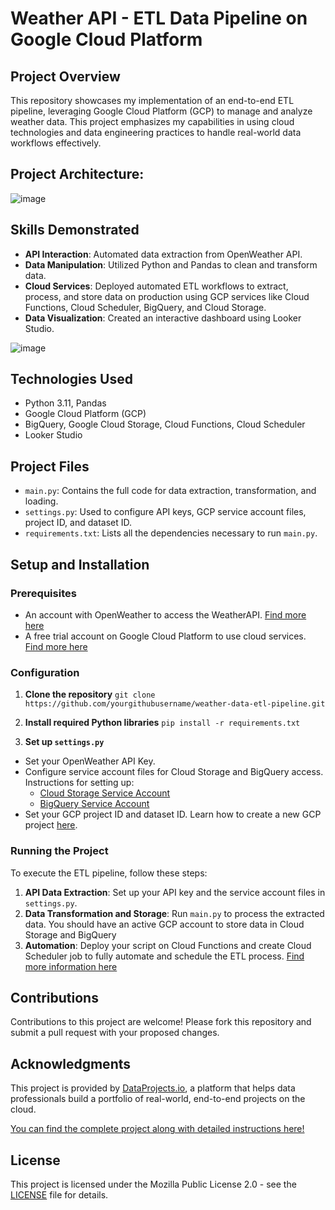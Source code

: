 # Weather API - ETL Data Pipeline on Google Cloud Platform

## Project Overview
This repository showcases my implementation of an end-to-end ETL pipeline, leveraging Google Cloud Platform (GCP) to manage and analyze weather data. This project emphasizes my capabilities in using cloud technologies and data engineering practices to handle real-world data workflows effectively.

## Project Architecture:
![image](https://github.com/michailchionidis/gcp-etl-pipeline/assets/104796421/f18a074d-e2d2-49e7-bd1f-a335b6f54229)

## Skills Demonstrated
- **API Interaction**: Automated data extraction from OpenWeather API.
- **Data Manipulation**: Utilized Python and Pandas to clean and transform data.
- **Cloud Services**: Deployed automated ETL workflows to extract, process, and store data on production using GCP services like Cloud Functions, Cloud Scheduler, BigQuery, and Cloud Storage.
- **Data Visualization**: Created an interactive dashboard using Looker Studio.

![image](https://github.com/michailchionidis/gcp-etl-pipeline/assets/104796421/0e3ec579-2ded-4067-8266-a08bb7de4ab5)


## Technologies Used
- Python 3.11, Pandas
- Google Cloud Platform (GCP)
- BigQuery, Google Cloud Storage, Cloud Functions, Cloud Scheduler
- Looker Studio

## Project Files
- `main.py`: Contains the full code for data extraction, transformation, and loading.
- `settings.py`: Used to configure API keys, GCP service account files, project ID, and dataset ID.
- `requirements.txt`: Lists all the dependencies necessary to run `main.py`.

## Setup and Installation
### Prerequisites
- An account with OpenWeather to access the WeatherAPI. [Find more here](https://dataprojectsio.notion.site/4-Account-Setup-Creating-an-OpenWeather-Account-3c996b5a1eb84f0bab282fdc103c9418)
- A free trial account on Google Cloud Platform to use cloud services. [Find more here](https://dataprojectsio.notion.site/7-Mini-Course-Google-Cloud-Platform-Fundamentals-dc6c8744b359483a84e02337ddf875fc)

### Configuration
1. **Clone the repository**
```git clone https://github.com/yourgithubusername/weather-data-etl-pipeline.git```

2. **Install required Python libraries**
```pip install -r requirements.txt```

3. **Set up `settings.py`**
- Set your OpenWeather API Key.
- Configure service account files for Cloud Storage and BigQuery access. Instructions for setting up:
  - [Cloud Storage Service Account](https://dataprojectsio.notion.site/8-Mini-Course-Cloud-Storage-Fundamentals-504d51bd3fb940e2ba679a702a6a3809)
  - [BigQuery Service Account](https://dataprojectsio.notion.site/9-Mini-Course-BigQuery-Fundamentals-8f84175612fe4431a97bc5cfdec39947)
- Set your GCP project ID and dataset ID. Learn how to create a new GCP project [here](https://dataprojectsio.notion.site/7-Mini-Course-Google-Cloud-Platform-Fundamentals-dc6c8744b359483a84e02337ddf875fc).

### Running the Project
To execute the ETL pipeline, follow these steps:
1. **API Data Extraction**: Set up your API key and the service account files in `settings.py`.
2. **Data Transformation and Storage**: Run `main.py` to process the extracted data. You should have an active GCP account to store data in Cloud Storage and BigQuery
3. **Automation**: Deploy your script on Cloud Functions and create Cloud Scheduler job to fully automate and schedule the ETL process. [Find more information here](https://dataprojectsio.notion.site/12-Cloud-Deployment-Deploy-your-Python-script-as-a-Cloud-Function-for-automated-execution-72810f5f28334ef292bd6c5605136d79)

## Contributions
Contributions to this project are welcome! Please fork this repository and submit a pull request with your proposed changes.

## Acknowledgments
This project is provided by [DataProjects.io](https://dataprojects.io), a platform that helps data professionals build a portfolio of real-world, end-to-end projects on the cloud.

[You can find the complete project along with detailed instructions here!](https://dataprojectsio.notion.site/1-Real-World-Portfolio-Project-Build-an-End-to-End-ETL-Data-Pipeline-on-Google-Cloud-Platform-49e9b2abeec24dc4b98e9c68bfc7d503)

## License
This project is licensed under the Mozilla Public License 2.0 - see the [LICENSE](LICENSE) file for details.

